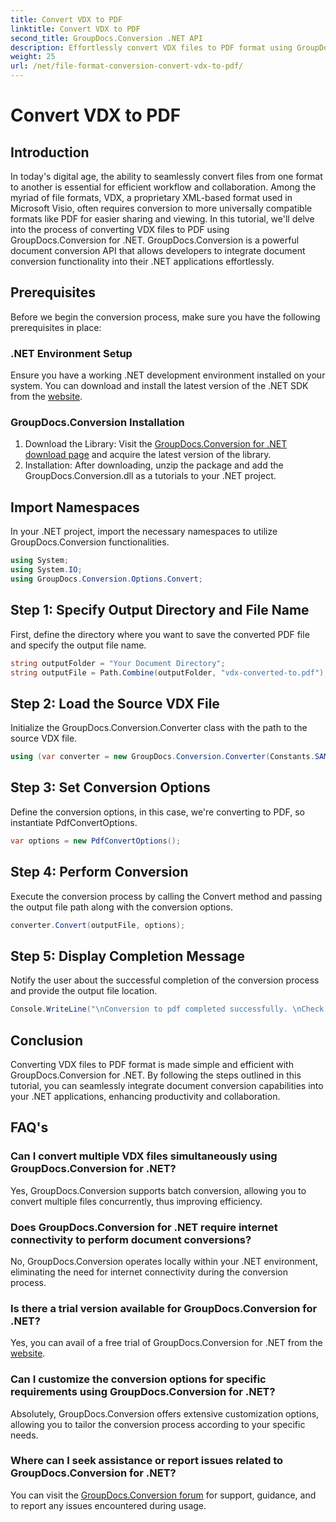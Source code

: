 ```yaml
---
title: Convert VDX to PDF
linktitle: Convert VDX to PDF
second_title: GroupDocs.Conversion .NET API
description: Effortlessly convert VDX files to PDF format using GroupDocs.Conversion for .NET. Enhance your .NET applications with seamless document conversion capabilities.
weight: 25
url: /net/file-format-conversion-convert-vdx-to-pdf/
---
```


# Convert VDX to PDF

## Introduction
In today's digital age, the ability to seamlessly convert files from one format to another is essential for efficient workflow and collaboration. Among the myriad of file formats, VDX, a proprietary XML-based format used in Microsoft Visio, often requires conversion to more universally compatible formats like PDF for easier sharing and viewing.
In this tutorial, we'll delve into the process of converting VDX files to PDF using GroupDocs.Conversion for .NET. GroupDocs.Conversion is a powerful document conversion API that allows developers to integrate document conversion functionality into their .NET applications effortlessly.
## Prerequisites
Before we begin the conversion process, make sure you have the following prerequisites in place:
### .NET Environment Setup
Ensure you have a working .NET development environment installed on your system. You can download and install the latest version of the .NET SDK from the [website](https://dotnet.microsoft.com/download).
### GroupDocs.Conversion Installation
1. Download the Library: Visit the [GroupDocs.Conversion for .NET download page](https://releases.groupdocs.com/conversion/net/) and acquire the latest version of the library.
2. Installation: After downloading, unzip the package and add the GroupDocs.Conversion.dll as a tutorials to your .NET project.

## Import Namespaces
In your .NET project, import the necessary namespaces to utilize GroupDocs.Conversion functionalities.

```csharp
using System;
using System.IO;
using GroupDocs.Conversion.Options.Convert;
```
## Step 1: Specify Output Directory and File Name
First, define the directory where you want to save the converted PDF file and specify the output file name.
```csharp
string outputFolder = "Your Document Directory";
string outputFile = Path.Combine(outputFolder, "vdx-converted-to.pdf");
```
## Step 2: Load the Source VDX File
Initialize the GroupDocs.Conversion.Converter class with the path to the source VDX file.
```csharp
using (var converter = new GroupDocs.Conversion.Converter(Constants.SAMPLE_VDX))
```
## Step 3: Set Conversion Options
Define the conversion options, in this case, we're converting to PDF, so instantiate PdfConvertOptions.
```csharp
var options = new PdfConvertOptions();
```
## Step 4: Perform Conversion
Execute the conversion process by calling the Convert method and passing the output file path along with the conversion options.
```csharp
converter.Convert(outputFile, options);
```
## Step 5: Display Completion Message
Notify the user about the successful completion of the conversion process and provide the output file location.
```csharp
Console.WriteLine("\nConversion to pdf completed successfully. \nCheck output in {0}", outputFolder);
```

## Conclusion
Converting VDX files to PDF format is made simple and efficient with GroupDocs.Conversion for .NET. By following the steps outlined in this tutorial, you can seamlessly integrate document conversion capabilities into your .NET applications, enhancing productivity and collaboration.

## FAQ's
### Can I convert multiple VDX files simultaneously using GroupDocs.Conversion for .NET?
Yes, GroupDocs.Conversion supports batch conversion, allowing you to convert multiple files concurrently, thus improving efficiency.
### Does GroupDocs.Conversion for .NET require internet connectivity to perform document conversions?
No, GroupDocs.Conversion operates locally within your .NET environment, eliminating the need for internet connectivity during the conversion process.
### Is there a trial version available for GroupDocs.Conversion for .NET?
Yes, you can avail of a free trial of GroupDocs.Conversion for .NET from the [website](https://releases.groupdocs.com/).
### Can I customize the conversion options for specific requirements using GroupDocs.Conversion for .NET?
Absolutely, GroupDocs.Conversion offers extensive customization options, allowing you to tailor the conversion process according to your specific needs.
### Where can I seek assistance or report issues related to GroupDocs.Conversion for .NET?
You can visit the [GroupDocs.Conversion forum](https://forum.groupdocs.com/c/conversion/11) for support, guidance, and to report any issues encountered during usage.
